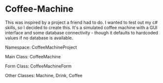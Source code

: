 Coffee-Machine
==============

This was inspired by a project a friend had to do.  I wanted to test out my c# skills, so I decided to create this.
It's a simulated coffee machine with a GUI interface and some database connectivity - though it defaults to hardcoded
values if no database is available.

Namespace: CoffeeMachineProject

Main Class: CoffeeMachine

Form Class: CoffeeMachineForm

Other Classes: Machine, Drink, Coffee

